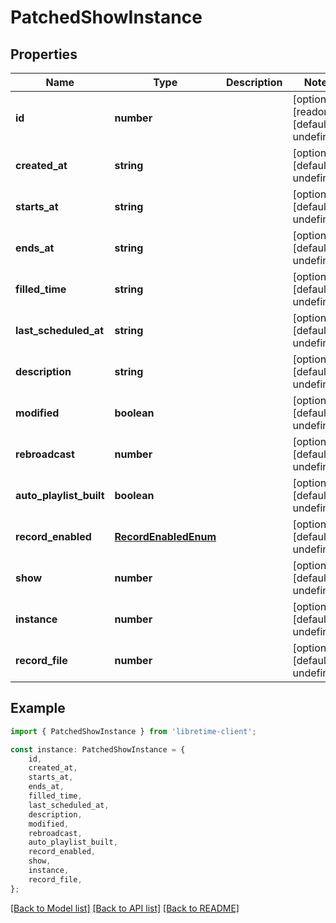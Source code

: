 # PatchedShowInstance


## Properties

Name | Type | Description | Notes
------------ | ------------- | ------------- | -------------
**id** | **number** |  | [optional] [readonly] [default to undefined]
**created_at** | **string** |  | [optional] [default to undefined]
**starts_at** | **string** |  | [optional] [default to undefined]
**ends_at** | **string** |  | [optional] [default to undefined]
**filled_time** | **string** |  | [optional] [default to undefined]
**last_scheduled_at** | **string** |  | [optional] [default to undefined]
**description** | **string** |  | [optional] [default to undefined]
**modified** | **boolean** |  | [optional] [default to undefined]
**rebroadcast** | **number** |  | [optional] [default to undefined]
**auto_playlist_built** | **boolean** |  | [optional] [default to undefined]
**record_enabled** | [**RecordEnabledEnum**](RecordEnabledEnum.md) |  | [optional] [default to undefined]
**show** | **number** |  | [optional] [default to undefined]
**instance** | **number** |  | [optional] [default to undefined]
**record_file** | **number** |  | [optional] [default to undefined]

## Example

```typescript
import { PatchedShowInstance } from 'libretime-client';

const instance: PatchedShowInstance = {
    id,
    created_at,
    starts_at,
    ends_at,
    filled_time,
    last_scheduled_at,
    description,
    modified,
    rebroadcast,
    auto_playlist_built,
    record_enabled,
    show,
    instance,
    record_file,
};
```

[[Back to Model list]](../README.md#documentation-for-models) [[Back to API list]](../README.md#documentation-for-api-endpoints) [[Back to README]](../README.md)
